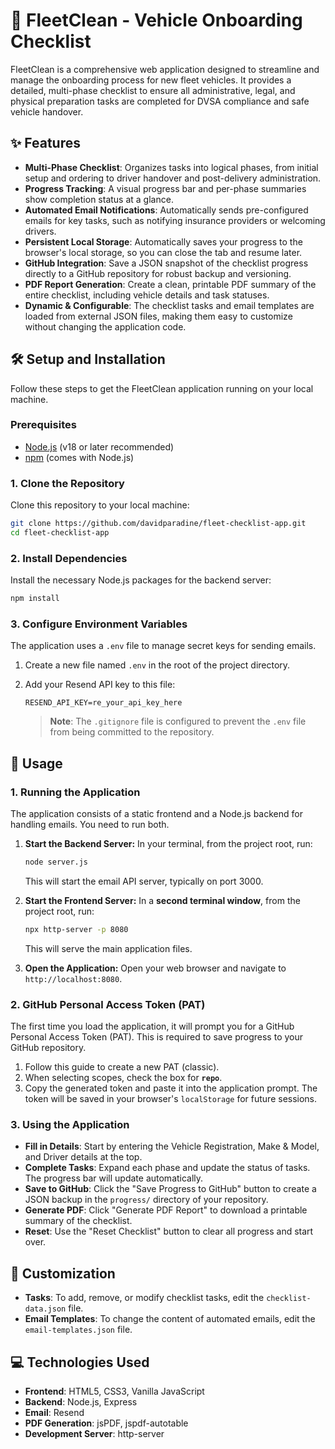 # 🚛 FleetClean - Vehicle Onboarding Checklist

FleetClean is a comprehensive web application designed to streamline and manage the onboarding process for new fleet vehicles. It provides a detailed, multi-phase checklist to ensure all administrative, legal, and physical preparation tasks are completed for DVSA compliance and safe vehicle handover.

## ✨ Features

-   **Multi-Phase Checklist**: Organizes tasks into logical phases, from initial setup and ordering to driver handover and post-delivery administration.
-   **Progress Tracking**: A visual progress bar and per-phase summaries show completion status at a glance.
-   **Automated Email Notifications**: Automatically sends pre-configured emails for key tasks, such as notifying insurance providers or welcoming drivers.
-   **Persistent Local Storage**: Automatically saves your progress to the browser's local storage, so you can close the tab and resume later.
-   **GitHub Integration**: Save a JSON snapshot of the checklist progress directly to a GitHub repository for robust backup and versioning.
-   **PDF Report Generation**: Create a clean, printable PDF summary of the entire checklist, including vehicle details and task statuses.
-   **Dynamic & Configurable**: The checklist tasks and email templates are loaded from external JSON files, making them easy to customize without changing the application code.

## 🛠️ Setup and Installation

Follow these steps to get the FleetClean application running on your local machine.

### Prerequisites

-   [Node.js](https://nodejs.org/) (v18 or later recommended)
-   [npm](https://www.npmjs.com/) (comes with Node.js)

### 1. Clone the Repository

Clone this repository to your local machine:
```sh
git clone https://github.com/davidparadine/fleet-checklist-app.git
cd fleet-checklist-app
```

### 2. Install Dependencies

Install the necessary Node.js packages for the backend server:
```sh
npm install
```

### 3. Configure Environment Variables

The application uses a `.env` file to manage secret keys for sending emails.

1.  Create a new file named `.env` in the root of the project directory.
2.  Add your Resend API key to this file:

    ```
    RESEND_API_KEY=re_your_api_key_here
    ```

    > **Note**: The `.gitignore` file is configured to prevent the `.env` file from being committed to the repository.

## 🚀 Usage

### 1. Running the Application

The application consists of a static frontend and a Node.js backend for handling emails. You need to run both.

1.  **Start the Backend Server:**
    In your terminal, from the project root, run:
    ```sh
    node server.js
    ```
    This will start the email API server, typically on port 3000.

2.  **Start the Frontend Server:**
    In a **second terminal window**, from the project root, run:
    ```sh
    npx http-server -p 8080
    ```
    This will serve the main application files.

3.  **Open the Application:**
    Open your web browser and navigate to `http://localhost:8080`.

### 2. GitHub Personal Access Token (PAT)

The first time you load the application, it will prompt you for a GitHub Personal Access Token (PAT). This is required to save progress to your GitHub repository.

1.  Follow this guide to create a new PAT (classic).
2.  When selecting scopes, check the box for **`repo`**.
3.  Copy the generated token and paste it into the application prompt. The token will be saved in your browser's `localStorage` for future sessions.

### 3. Using the Application

-   **Fill in Details**: Start by entering the Vehicle Registration, Make & Model, and Driver details at the top.
-   **Complete Tasks**: Expand each phase and update the status of tasks. The progress bar will update automatically.
-   **Save to GitHub**: Click the "Save Progress to GitHub" button to create a JSON backup in the `progress/` directory of your repository.
-   **Generate PDF**: Click "Generate PDF Report" to download a printable summary of the checklist.
-   **Reset**: Use the "Reset Checklist" button to clear all progress and start over.

## 🔧 Customization

-   **Tasks**: To add, remove, or modify checklist tasks, edit the `checklist-data.json` file.
-   **Email Templates**: To change the content of automated emails, edit the `email-templates.json` file.

## 💻 Technologies Used

-   **Frontend**: HTML5, CSS3, Vanilla JavaScript
-   **Backend**: Node.js, Express
-   **Email**: Resend
-   **PDF Generation**: jsPDF, jspdf-autotable
-   **Development Server**: http-server